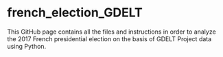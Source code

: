 # french_election_GDELT
This GitHub page contains all the files and instructions in order to analyze the 2017 French presidential election on the basis of GDELT Project data using Python. 
